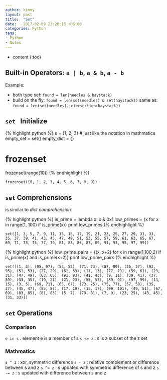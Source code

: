 ```yaml
---
author: kimmy
layout: post
title:  "Set"
date:   2017-02-09 23:20:18 +08:00
categories: Python
tags:
- Python
- Notes
---
```


* content
{:toc}


## Built-in Operators: `a | b`, `a & b`, `a - b`

Example:

+ both type set: `found = len(needles & haystack)`
+ build on the fly: `found = len(set(needles) & set(haystack))`
  same as:       `found = len(set(needles).intersection(haystack))`

## `set ` Initialize


{% highlight python %}
s = {1, 2, 3}            # just like the notation in mathmatics
empty_set = set()
empty_dict = {}

# frozenset
frozenset(range(10))
{% endhighlight %}




    frozenset({0, 1, 2, 3, 4, 5, 6, 7, 8, 9})



## `set` Comprehensions

is similar to *dict comprehension*


{% highlight python %}
is_prime = lambda x: x & 0x1
low_primes = {x for x in range(1, 100) if is_prime(x)}
print low_primes
{% endhighlight %}

    set([1, 3, 5, 7, 9, 11, 13, 15, 17, 19, 21, 23, 25, 27, 29, 31, 33, 35, 37, 39, 41, 43, 45, 47, 49, 51, 53, 55, 57, 59, 61, 63, 65, 67, 69, 71, 73, 75, 77, 79, 81, 83, 85, 87, 89, 91, 93, 95, 97, 99])



{% highlight python %}
low_prime_pairs = {(x, x+2) for x in range(1,100,2) if is_prime(x) and is_prime(x+2)}
print low_prime_pairs
{% endhighlight %}

    set([(1, 3), (95, 97), (53, 55), (71, 73), (87, 89), (25, 27), (93, 95), (51, 53), (27, 29), (61, 63), (11, 13), (77, 79), (59, 61), (29, 31), (47, 49), (63, 65), (91, 93), (41, 43), (9, 11), (39, 41), (37, 39), (33, 35), (19, 21), (21, 23), (55, 57), (89, 91), (97, 99), (13, 15), (3, 5), (69, 71), (65, 67), (73, 75), (75, 77), (57, 59), (35, 37), (45, 47), (85, 87), (17, 19), (15, 17), (99, 101), (49, 51), (67, 69), (83, 85), (81, 83), (5, 7), (79, 81), (7, 9), (23, 25), (43, 45), (31, 33)])


## `set` Operations

### Comparison
`e in s` : element e is a member of s
`s <= z` : s is a subset of the z set

### Mathmatics

`s ^ z` : xor, symmetric difference
`s - z` : relative complement or difference between s and z
`s ^= z` : s updated with symmetric difference of s and z
`s -= z` : s updated with difference between s and z
